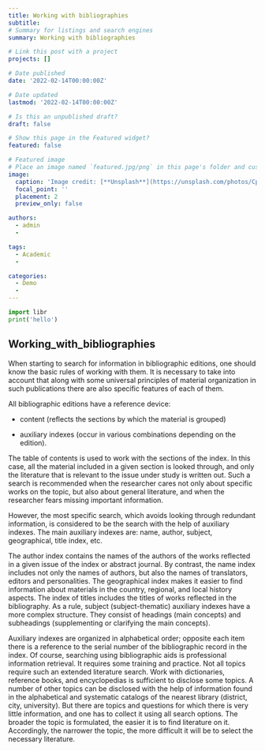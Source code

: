 ```yaml
---
title: Working with bibliographies
subtitle: 
# Summary for listings and search engines
summary: Working with bibliographies

# Link this post with a project
projects: []

# Date published
date: '2022-02-14T00:00:00Z'

# Date updated
lastmod: '2022-02-14T00:00:00Z'

# Is this an unpublished draft?
draft: false

# Show this page in the Featured widget?
featured: false

# Featured image
# Place an image named `featured.jpg/png` in this page's folder and customize its options here.
image:
  caption: 'Image credit: [**Unsplash**](https://unsplash.com/photos/CpkOjOcXdUY)'
  focal_point: ''
  placement: 2
  preview_only: false

authors:
  - admin
  - 

tags:
  - Academic
  - 

categories:
  - Demo
  - 
---
```


```python
import libr
print('hello')
```

## Working_with_bibliographies

When starting to search for information in bibliographic editions, one should know the basic rules of working with them. It is necessary to take into account that along with some universal principles of material organization in such publications there are also specific features of each of them.

All bibliographic editions have a reference device:

- content (reflects the sections by which the material is grouped)

- auxiliary indexes (occur in various combinations depending on the edition).

The table of contents is used to work with the sections of the index. In this case, all the material included in a given section is looked through, and only the literature that is relevant to the issue under study is written out. Such a search is recommended when the researcher cares not only about specific works on the topic, but also about general literature, and when the researcher fears missing important information.

However, the most specific search, which avoids looking through redundant information, is considered to be the search with the help of auxiliary indexes. The main auxiliary indexes are: name, author, subject, geographical, title index, etc.

The author index contains the names of the authors of the works reflected in a given issue of the index or abstract journal. By contrast, the name index includes not only the names of authors, but also the names of translators, editors and personalities. The geographical index makes it easier to find information about materials in the country, regional, and local history aspects. The index of titles includes the titles of works reflected in the bibliography. As a rule, subject (subject-thematic) auxiliary indexes have a more complex structure. They consist of headings (main concepts) and subheadings (supplementing or clarifying the main concepts).

Auxiliary indexes are organized in alphabetical order; opposite each item there is a reference to the serial number of the bibliographic record in the index. Of course, searching using bibliographic aids is professional information retrieval. It requires some training and practice. Not all topics require such an extended literature search. Work with dictionaries, reference books, and encyclopedias is sufficient to disclose some topics. A number of other topics can be disclosed with the help of information found in the alphabetical and systematic catalogs of the nearest library (district, city, university). But there are topics and questions for which there is very little information, and one has to collect it using all search options. The broader the topic is formulated, the easier it is to find literature on it. Accordingly, the narrower the topic, the more difficult it will be to select the necessary literature.








